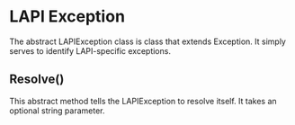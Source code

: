 # LAPI Exception

The abstract LAPIException class is class that extends Exception.
It simply serves to identify LAPI-specific exceptions. 

## Resolve()
This abstract method tells the LAPIException to resolve itself.
It takes an optional string parameter.